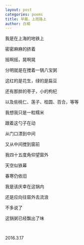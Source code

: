 ```yaml
---
layout: post
categories: poems
title: 早晨，上班路上
author: 白楊
---
```


我是在上海的地铁上

密密麻麻的挤着

摇啊摇，晃啊晃

分明就是在搅着一锅八宝粥

这红的是花生，绿的是扁豆

还有那胖的枣子，小的枸杞

以及些桃仁、莲子、桂圆、百合，等等

我想我只是一粒糯米

跟着这勺子在动

从门口漂到中间

又从中间搅到窗前

我四十五度角仰望窗外

天空似铁幕

春寒仍依旧

我是该庆幸在这锅内

还是应向往窗外去流浪

不多说了

这锅粥已经飘出了味

&nbsp;

2016.3.17


